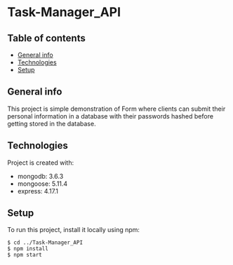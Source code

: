 # Task-Manager_API
## Table of contents
* [General info](#general-info)
* [Technologies](#technologies)
* [Setup](#setup)

## General info
This project is simple demonstration of Form where clients can submit their personal information in a database with their passwords hashed before getting stored in the database.
	
## Technologies
Project is created with:
*  mongodb: 3.6.3
*  mongoose: 5.11.4
*  express: 4.17.1
	
## Setup
To run this project, install it locally using npm:

```
$ cd ../Task-Manager_API
$ npm install
$ npm start
```
